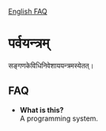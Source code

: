 [English FAQ](#FAQ)
# पर्वयन्त्रम्
सङ्गणकेविधिनिवेशाययन्त्रमस्येतत्।

## FAQ
* **What is this?**  
A programming system.
